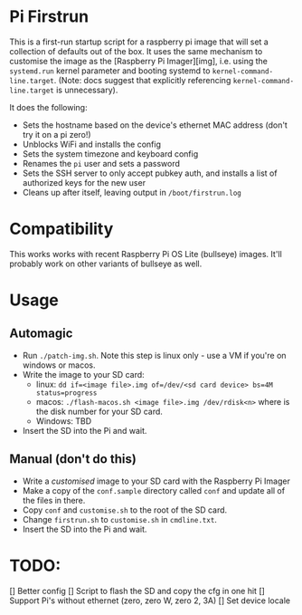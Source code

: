 # Pi Firstrun

This is a first-run startup script for a raspberry pi image that will set a collection of defaults
out of the box. It uses the same mechanism to customise the image as the [Raspberry Pi Imager][img], i.e.
using the `systemd.run` kernel parameter and booting systemd to `kernel-command-line.target`. (Note: docs
suggest that explicitly referencing `kernel-command-line.target` is unnecessary).

It does the following:

- Sets the hostname based on the device's ethernet MAC address (don't try it on a pi zero!)
- Unblocks WiFi and installs the config
- Sets the system timezone and keyboard config
- Renames the `pi` user and sets a password
- Sets the SSH server to only accept pubkey auth, and installs a list of authorized keys for the new user
- Cleans up after itself, leaving output in `/boot/firstrun.log`


# Compatibility

This works works with recent Raspberry Pi OS Lite (bullseye) images. It'll probably work on other
variants of bullseye as well.


# Usage

## Automagic

- Run `./patch-img.sh`. Note this step is linux only - use a VM if you're on windows or macos.
- Write the image to your SD card:
  - linux: `dd if=<image file>.img of=/dev/<sd card device> bs=4M status=progress`
  - macos: `./flash-macos.sh <image file>.img /dev/rdisk<n>` where <n> is the disk number for your SD card.
  - Windows: TBD
- Insert the SD into the Pi and wait.


## Manual (don't do this)

- Write a *customised* image to your SD card with the Raspberry Pi Imager
- Make a copy of the `conf.sample` directory called `conf` and update all of the files in there.
- Copy `conf` and `customise.sh` to the root of the SD card.
- Change `firstrun.sh` to `customise.sh` in `cmdline.txt`.
- Insert the SD into the Pi and wait.


# TODO:
[] Better config
[] Script to flash the SD and copy the cfg in one hit
[] Support Pi's without ethernet (zero, zero W, zero 2, 3A)
[] Set device locale
